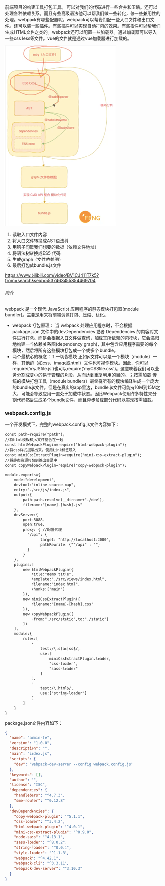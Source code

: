 前端项目的构建工具打包工具。 可以对我们的代码进行一些合并和压缩。还可以处理各种依赖关系。而且有些高级语法他可以帮我们做一些转化，做一些兼用性的处理。webpack有哪些配置呢，webpack可以帮我们配一些入口文件和出口文件。还可以装一些插件。有些插件可以实现自动打包的效果。有些插件可以帮我们生成HTML文件之类的。webpack还可以配置一些加载器。通过加载器可以导入一些css less等文件。vue的文件就是通过vue加载器进行加载的。

![image-20210513152731279](webpack.assets/image-20210513152731279.png)



1. 读取入口文件内容
2. 将入口文件转换成AST语法树
3. 用钩子勾取我们想要的数据（依赖文件地址）
4. 将语法树转换成ES5 代码
5. 生成graph（文件依赖图）
6. 最后打包成bundle.js文件

https://www.bilibili.com/video/BV1CJ411T7k5?from=search&seid=5537463455854469704

###### 简介

webpack 是一个现代 JavaScript 应用程序的静态模块打包器(module bundler)。主要是用来将前端资源打包、压缩、优化。

- webpack 打包原理：
  当 webpack 处理应用程序时，不会根据 package.json 文件中的devDependencies 或者 Dependencies 的内容对文件进行打包。而是会根据入口文件做查询，加载其所依赖的包模块，它会递归地构建一个依赖关系图(dependency graph)，其中包含应用程序需要的每个模块，然后将所有这些模块打包成一个或多个 bundle。
- 两个最核心的概念：
  1.一切皆模块
  正如js文件可以是一个模块（module）一样，其他的（如css、image或html）文件也可视作模块。因此，你可以require(‘myJSfile.js’)也可以require(‘myCSSfile.css’)。这意味着我们可以业务分割成更小的易于管理的片段，从而达到重复利用的目的。
  2.按需加载
  传统的模块打包工具（module bundlers）最终将所有的模块编译生成一个庞大的bundle.js文件。但是在真实的app里边，bundle.js文件可能有10M到15M之大，可能会导致应用一直处于加载中状态。因此Webpack使用许多特性来分割代码然后生成多个bundle文件，而且异步加载部分代码以实现按需加载。

### webpack.config.js

 一个开发模式下，完整的webpack.config.js文件内容如下：



```tsx
const path=require("path");
//将html模板和js文件整合在一起
const htmlWebpackPlugin=require("html-webpack-plugin");
//将css样式提取出来，使用Link标签导入
const miniCssExtractPlugin=require("mini-css-extract-plugin");
//将静态资源打包到输出目录中
const copyWebpackPlugin=require("copy-webpack-plugin");

module.exports={
    mode:"development",
    devtool:"inline-source-map",
    entry:"./src/js/index.js",
    output:{
        path:path.resolve(__dirname+"./dev"),
        filename:"[name]-[hash].js"
    },
    devServer:{
        port:8088,
        open:true,
        proxy: { //配置代理
          "/api": {
                target: "http://localhost:3000",
                pathRewrite: {"^/api" : ""}
          }
        }
    },
    plugins:[
        new htmlWebpackPlugin({
            title:"demo title",
            template:"./src/views/index.html",
            filename:"index.html",
            chunks:["main"]
        }),
        new miniCssExtractPlugin({
            filename:"[name]-[hash].css"
        }),
        new copyWebpackPlugin([
            {from:"./src/static",to:"./static"}
        ])
    ],
    module:{
        rules:[
            {
                test:/\.s[ac]ss$/,
                use:[
                    miniCssExtractPlugin.loader,
                    "css-loader",
                    "sass-loader"
                ]
            },        
            {
                test:/\.html$/,
                use:["string-loader"]
            }
        ]
    }
}
```



package.json文件内容如下：



```json
{
  "name": "admin-fe",
  "version": "1.0.0",
  "description": "",
  "main": "index.js",
  "scripts": {
    "dev": "webpack-dev-server --config webpack.config.js"
  },
  "keywords": [],
  "author": "",
  "license": "ISC",
  "dependencies": {
    "handlebars": "^4.7.3",
    "sme-router": "^0.12.8"
  },
  "devDependencies": {
    "copy-webpack-plugin": "^5.1.1",
    "css-loader": "^3.4.2",
    "html-webpack-plugin": "^4.0.1",
    "mini-css-extract-plugin": "^0.9.0",
    "node-sass": "^4.13.1",
    "sass-loader": "^8.0.2",
    "string-loader": "^0.0.1",
    "style-loader": "^1.1.3",
    "webpack": "^4.42.1",
    "webpack-cli": "^3.3.11",
    "webpack-dev-server": "^3.10.3"
  }
}
```



